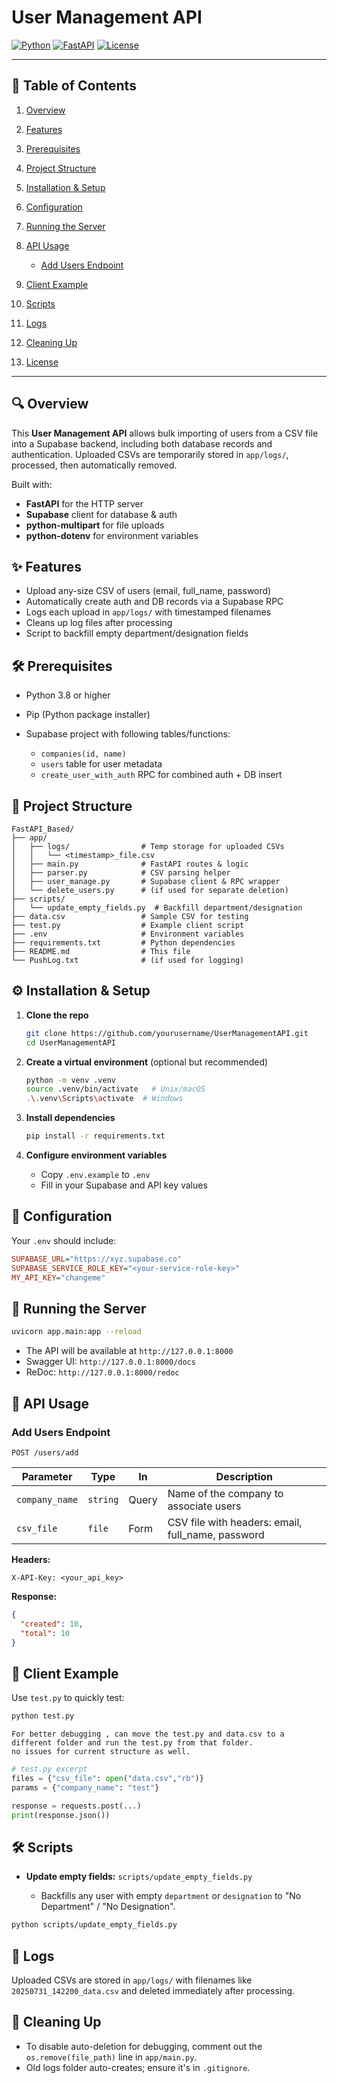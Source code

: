 # User Management API

[![Python](https://img.shields.io/badge/Python-3.8%2B-blue)](https://www.python.org/)
[![FastAPI](https://img.shields.io/badge/FastAPI-0.85-green)](https://fastapi.tiangolo.com/)
[![License](https://img.shields.io/badge/License-MIT-lightgrey)](#license)

---

## 📖 Table of Contents

1. [Overview](#-overview)
2. [Features](#-features)
3. [Prerequisites](#-prerequisites)
4. [Project Structure](#-project-structure)
5. [Installation & Setup](#-installation--setup)
6. [Configuration](#-configuration)
7. [Running the Server](#-running-the-server)
8. [API Usage](#-api-usage)

   * [Add Users Endpoint](#add-users-endpoint)
9. [Client Example](#-client-example)
10. [Scripts](#-scripts)
11. [Logs](#-logs)
12. [Cleaning Up](#-cleaning-up)
13. [License](#-license)

---

## 🔍 Overview

This **User Management API** allows bulk importing of users from a CSV file into a Supabase backend, including both database records and authentication. Uploaded CSVs are temporarily stored in `app/logs/`, processed, then automatically removed.

Built with:

* **FastAPI** for the HTTP server
* **Supabase** client for database & auth
* **python-multipart** for file uploads
* **python-dotenv** for environment variables

## ✨ Features

* Upload any-size CSV of users (email, full\_name, password)
* Automatically create auth and DB records via a Supabase RPC
* Logs each upload in `app/logs/` with timestamped filenames
* Cleans up log files after processing
* Script to backfill empty department/designation fields

## 🛠 Prerequisites

* Python 3.8 or higher
* Pip (Python package installer)
* Supabase project with following tables/functions:

  * `companies(id, name)`
  * `users` table for user metadata
  * `create_user_with_auth` RPC for combined auth + DB insert

## 📂 Project Structure

```
FastAPI_Based/
├── app/
│   ├── logs/                # Temp storage for uploaded CSVs
│   │   └── <timestamp>_file.csv
│   ├── main.py              # FastAPI routes & logic
│   ├── parser.py            # CSV parsing helper
│   ├── user_manage.py       # Supabase client & RPC wrapper
│   └── delete_users.py      # (if used for separate deletion)
├── scripts/
│   └── update_empty_fields.py  # Backfill department/designation
├── data.csv                 # Sample CSV for testing
├── test.py                  # Example client script
├── .env                     # Environment variables
├── requirements.txt         # Python dependencies
├── README.md                # This file
└── PushLog.txt              # (if used for logging)
```

## ⚙️ Installation & Setup

1. **Clone the repo**

   ```bash
   git clone https://github.com/yourusername/UserManagementAPI.git
   cd UserManagementAPI
   ```

2. **Create a virtual environment** (optional but recommended)

   ```bash
   python -m venv .venv
   source .venv/bin/activate   # Unix/macOS
   .\.venv\Scripts\activate  # Windows
   ```

3. **Install dependencies**

   ```bash
   pip install -r requirements.txt
   ```

4. **Configure environment variables**

   * Copy `.env.example` to `.env`
   * Fill in your Supabase and API key values

## 📝 Configuration

Your `.env` should include:

```ini
SUPABASE_URL="https://xyz.supabase.co"
SUPABASE_SERVICE_ROLE_KEY="<your-service-role-key>"
MY_API_KEY="changeme"
```

## 🚀 Running the Server

```bash
uvicorn app.main:app --reload
```

* The API will be available at `http://127.0.0.1:8000`
* Swagger UI: `http://127.0.0.1:8000/docs`
* ReDoc: `http://127.0.0.1:8000/redoc`

## 📡 API Usage

### Add Users Endpoint

```http
POST /users/add
```

| Parameter      | Type     | In    | Description                                        |
| -------------- | -------- | ----- | -------------------------------------------------- |
| `company_name` | `string` | Query | Name of the company to associate users             |
| `csv_file`     | `file`   | Form  | CSV file with headers: email, full\_name, password |

**Headers:**

```
X-API-Key: <your_api_key>
```

**Response:**

```json
{
  "created": 10,
  "total": 10
}
```

## 🧪 Client Example

Use `test.py` to quickly test:

```bash
python test.py
```

```
For better debugging , can move the test.py and data.csv to a different folder and run the test.py from that folder.
no issues for current structure as well.
```

```python
# test.py excerpt
files = {"csv_file": open("data.csv","rb")}
params = {"company_name": "test"}

response = requests.post(...)
print(response.json())
```

## 🛠 Scripts

* **Update empty fields:** `scripts/update_empty_fields.py`

  * Backfills any user with empty `department` or `designation` to "No Department" / "No Designation".

```bash
python scripts/update_empty_fields.py
```

## 📂 Logs

Uploaded CSVs are stored in `app/logs/` with filenames like `20250731_142200_data.csv` and deleted immediately after processing.

## 🧹 Cleaning Up

* To disable auto-deletion for debugging, comment out the `os.remove(file_path)` line in `app/main.py`.
* Old logs folder auto-creates; ensure it's in `.gitignore`.
